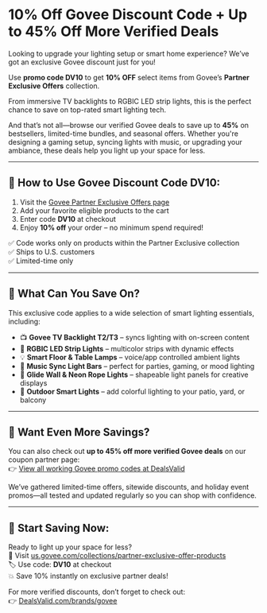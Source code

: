 # 10% Off Govee Discount Code + Up to 45% Off More Verified Deals

Looking to upgrade your lighting setup or smart home experience? We’ve got an exclusive Govee discount just for you! 

Use **promo code DV10** to get **10% OFF** select items from Govee’s **Partner Exclusive Offers** collection. 

From immersive TV backlights to RGBIC LED strip lights, this is the perfect chance to save on top-rated smart lighting tech.  

And that’s not all—browse our verified Govee deals to save up to **45%** on bestsellers, limited-time bundles, and seasonal offers. Whether you're designing a gaming setup, syncing lights with music, or upgrading your ambiance, these deals help you light up your space for less.

---

## 🎁 How to Use Govee Discount Code DV10:

1. Visit the [Govee Partner Exclusive Offers page](https://us.govee.com/collections/partner-exclusive-offer-products)  
2. Add your favorite eligible products to the cart  
3. Enter code **DV10** at checkout  
4. Enjoy **10% off** your order – no minimum spend required!

✅ Code works only on products within the Partner Exclusive collection  
✅ Ships to U.S. customers  
✅ Limited-time only  

---

## 🔦 What Can You Save On?

This exclusive code applies to a wide selection of smart lighting essentials, including:

- 📺 **Govee TV Backlight T2/T3** – syncs lighting with on-screen content  
- 🌈 **RGBIC LED Strip Lights** – multicolor strips with dynamic effects  
- 💡 **Smart Floor & Table Lamps** – voice/app controlled ambient lights  
- 🎵 **Music Sync Light Bars** – perfect for parties, gaming, or mood lighting  
- 🧱 **Glide Wall & Neon Rope Lights** – shapeable light panels for creative displays  
- 🌿 **Outdoor Smart Lights** – add colorful lighting to your patio, yard, or balcony

---

## 💸 Want Even More Savings?

You can also check out **up to 45% off more verified Govee deals** on our coupon partner page:  
👉 [View all working Govee promo codes at DealsValid](https://www.dealsvalid.com/brands/govee)

We’ve gathered limited-time offers, sitewide discounts, and holiday event promos—all tested and updated regularly so you can shop with confidence.

---

## 🛒 Start Saving Now:

Ready to light up your space for less?  
🔗 Visit [us.govee.com/collections/partner-exclusive-offer-products](https://us.govee.com/collections/partner-exclusive-offer-products)  
🏷️ Use code: **DV10** at checkout  
💥 Save 10% instantly on exclusive partner deals!

For more verified discounts, don’t forget to check out:  
👉 [DealsValid.com/brands/govee](https://www.dealsvalid.com/brands/govee)
